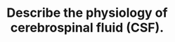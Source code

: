 ---
title: "Describe the physiology of cerebrospinal fluid (CSF)."
entityType: SAQ
exam: PEX
college: CICM
year: 2023
sitting: A
question: 12
passRate: 88
EC_expectedDomains:
- "Formation and Composition"
- "Regulation and Circulation"
- "Functions of CSF with the appropriate level of detail."
EC_extraCredit:
- "This question has been repeated multiple times."
---